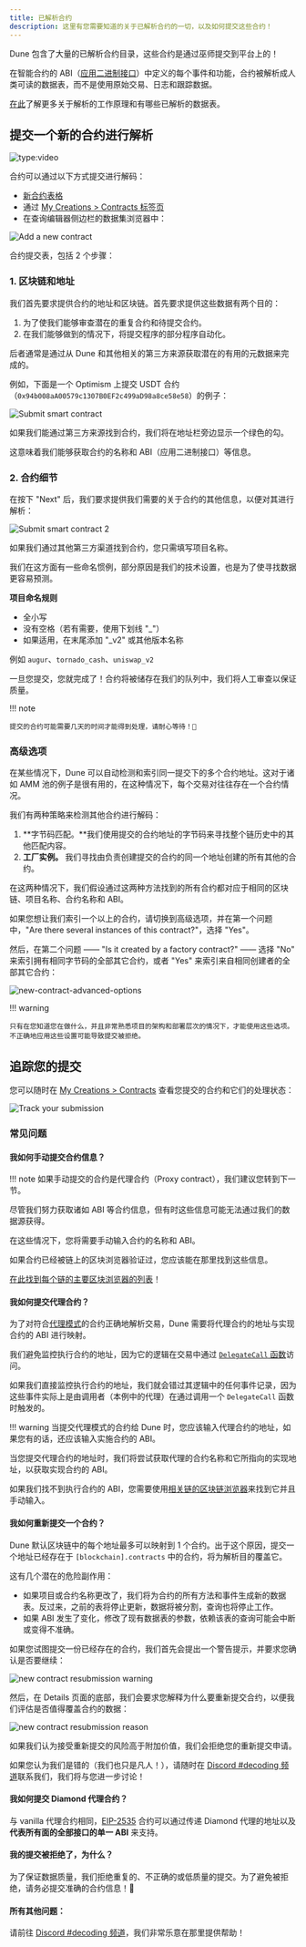 ```yaml
---
title: 已解析合约
description: 这里有您需要知道的关于已解析合约的一切，以及如何提交这些合约！
---
```


Dune 包含了大量的已解析合约目录，这些合约是通过巫师提交到平台上的！

在智能合约的 ABI（[应用二进制接口](https://www.alchemy.com/overviews/what-is-an-abi-of-a-smart-contract-examples-and-usage)）中定义的每个事件和功能，合约被解析成人类可读的数据表，而不是使用原始交易、日志和跟踪数据。

[在此](../../tables/decoded/)了解更多关于解析的工作原理和有哪些已解析的数据表。

## 提交一个新的合约进行解析

![type:video](https://www.youtube.com/embed/4v9zEYZvv34)

合约可以通过以下方式提交进行解码：

- [新合约表格](https://dune.com/contracts/new)
- 通过 [My Creations > Contracts 标签页](https://dune.com/browse/contracts/authored)
- 在查询编辑器侧边栏的数据集浏览器中：

![Add a new contract](images/add-new-contract-link.png)

合约提交表，包括 2 个步骤：

### 1. 区块链和地址

我们首先要求提供合约的地址和区块链。首先要求提供这些数据有两个目的：

1. 为了使我们能够审查潜在的重复合约和待提交合约。
2. 在我们能够做到的情况下，将提交程序的部分程序自动化。

后者通常是通过从 Dune 和其他相关的第三方来源获取潜在的有用的元数据来完成的。

例如，下面是一个 Optimism 上提交 USDT 合约（`0x94b008aA00579c1307B0EF2c499aD98a8ce58e58`）的例子：

![Submit smart contract](images/submit-smart-contract.png)

如果我们能通过第三方来源找到合约，我们将在地址栏旁边显示一个绿色的勾。

这意味着我们能够获取合约的名称和 ABI（应用二进制接口）等信息。

### 2. 合约细节

在按下 "Next" 后，我们要求提供我们需要的关于合约的其他信息，以便对其进行解析：

![Submit smart contract 2](images/submit-smart-contract-2.png)

如果我们通过其他第三方渠道找到合约，您只需填写项目名称。

我们在这方面有一些命名惯例，部分原因是我们的技术设置，也是为了使寻找数据更容易预测。

**项目命名规则**

- 全小写
- 没有空格（若有需要，使用下划线 "_"）
- 如果适用，在末尾添加 "_v2" 或其他版本名称

例如 `augur`、`tornado_cash`、`uniswap_v2`

一旦您提交，您就完成了！合约将被储存在我们的队列中，我们将人工审查以保证质量。

!!! note
    
    提交的合约可能需要几天的时间才能得到处理，请耐心等待！🙏

### 高级选项

在某些情况下，Dune 可以自动检测和索引同一提交下的多个合约地址。这对于诸如 AMM 池的例子是很有用的，在这种情况下，每个交易对往往存在一个合约情况。

我们有两种策略来检测其他合约进行解码：

1. **字节码匹配。**我们使用提交的合约地址的字节码来寻找整个链历史中的其他匹配内容。
2. **工厂实例。** 我们寻找由负责创建提交的合约的同一个地址创建的所有其他的合约。

在这两种情况下，我们假设通过这两种方法找到的所有合约都对应于相同的区块链、项目名称、合约名称和 ABI。

如果您想让我们索引一个以上的合约，请切换到高级选项，并在第一个问题中，"Are there several instances of this contract?"，选择 "Yes"。

然后，在第二个问题 —— "Is it created by a factory contract?" —— 选择 "No" 来索引拥有相同字节码的全部其它合约，或者 "Yes" 来索引来自相同创建者的全部其它合约：

![new-contract-advanced-options](images/new-contract-advanced-options.png)

!!! warning

    只有在您知道您在做什么，并且非常熟悉项目的架构和部署层次的情况下，才能使用这些选项。不正确地应用这些设置可能导致提交被拒绝。

## 追踪您的提交

您可以随时在 [My Creations > Contracts](https://dune.com/browse/contracts/authored) 查看您提交的合约和它们的处理状态：

![Track your submission](images/track-your-submission.png)

### 常见问题

#### 我如何手动提交合约信息？

!!! note
    如果手动提交的合约是代理合约（Proxy contract），我们建议您转到下一节。

尽管我们努力获取诸如 ABI 等合约信息，但有时这些信息可能无法通过我们的数据源获得。

在这些情况下，您将需要手动输入合约的名称和 ABI。

如果合约已经被链上的区块浏览器验证过，您应该能在那里找到这些信息。

[在此找到每个链的主要区块浏览器的列表](../resources/wizard-tools/blockchain-explorers.md)！

#### 我如何提交代理合约？

为了对符合[代理模式](https://blog.openzeppelin.com/proxy-patterns/)的合约正确地解析交易，Dune 需要将代理合约的地址与实现合约的 ABI 进行映射。

我们避免监控执行合约的地址，因为它的逻辑在交易中通过 [`DelegateCall` 函数](https://medium.com/coinmonks/delegatecall-calling-another-contract-function-in-solidity-b579f804178c)访问。

如果我们直接监控执行合约的地址，我们就会错过其逻辑中的任何事件记录，因为这些事件实际上是由调用者（本例中的代理）在通过调用一个 `DelegateCall` 函数时触发的。

!!! warning
    当提交代理模式的合约给 Dune 时，您应该输入代理合约的地址，如果您有的话，还应该输入实施合约的 ABI。

当您提交代理合约的地址时，我们将尝试获取代理的合约名称和它所指向的实现地址，以获取实现合约的 ABI。

如果我们找不到执行合约的 ABI，您需要使用[相关链的区块链浏览器](../resources/wizard-tools/blockchain-explorers.md)来找到它并且手动输入。

#### 我如何重新提交一个合约？

Dune 默认区块链中的每个地址最多可以映射到 1 个合约。出于这个原因，提交一个地址已经存在于 `[blockchain].contracts` 中的合约，将为解析目的覆盖它。

这有几个潜在的危险副作用：

- 如果项目或合约名称更改了，我们将为合约的所有方法和事件生成新的数据表。反过来，之前的表将停止更新，数据将被分割，查询也将停止工作。
- 如果 ABI 发生了变化，修改了现有数据表的参数，依赖该表的查询可能会中断或变得不准确。

如果您试图提交一份已经存在的合约，我们首先会提出一个警告提示，并要求您确认是否要继续：

![new contract resubmission warning](images/new-contract-resubmission%20warning.png)

然后，在 Details 页面的底部，我们会要求您解释为什么要重新提交合约，以便我们评估是否值得覆盖合约的数据：

![new contract resubmission reason](images/new-contract-resubmission-reason.png)

如果我们认为接受重新提交的风险高于附加价值，我们会拒绝您的重新提交申请。

如果您认为我们是错的（我们也只是凡人！），请随时在 [Discord #decoding 频道](https://discord.com/channels/757637422384283659/850326962152538122)联系我们，我们将与您进一步讨论！

#### 我如何提交 Diamond 代理合约？

与 vanilla 代理合约相同，[EIP-2535](https://eips.ethereum.org/EIPS/eip-2535) 合约可以通过传递 Diamond 代理的地址以及**代表所有面的全部接口的单一 ABI** 来支持。

#### 我的提交被拒绝了，为什么？

为了保证数据质量，我们拒绝重复的、不正确的或低质量的提交。为了避免被拒绝，请务必提交准确的合约信息！🙏

#### 所有其他问题：

请前往 [Discord #decoding 频道](https://discord.com/channels/757637422384283659/850326962152538122)，我们非常乐意在那里提供帮助！
